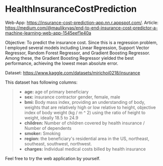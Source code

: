 # HealthInsuranceCostPrediction

Web-App: https://insurance-cost-prediction-app.nn.r.appspot.com/.
Article: https://medium.com/@maulikvyas/end-to-end-insurance-cost-predictor-a-machine-learning-web-app-1545eef1e40a

Objective: To predict the insurance cost. Since this is a regression problem, I employed several models including Linear Regression, Support Vector Regressor, Random Forest Regressor, and Gradient Boosting Regressor. Among these, the Gradient Boosting Regressor yielded the best performance, achieving the lowest mean absolute error.

Dataset: https://www.kaggle.com/datasets/mirichoi0218/insurance

This dataset has following columns:
> - **age:** age of primary beneficiary
> - **sex:** insurance contractor gender, female, male
> - **bmi:** Body mass index, providing an understanding of body, weights that are relatively high or low relative to height, objective index of body weight (kg / m ^ 2) using the ratio of height to weight, ideally 18.5 to 24.9
> - **children:** Number of children covered by health insurance / Number of dependents
> - **smoker:** Smoking
> - **region:** the beneficiary's residential area in the US, northeast, southeast, southwest, northwest.
> - **charges:** Individual medical costs billed by health insurance

Feel free to try the web application by yourself.

